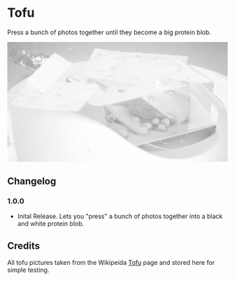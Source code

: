 # Tofu

Press a bunch of photos together until they become a big protein blob.

![](./output.png)

## Changelog

### 1.0.0

- Inital Release. Lets you "press" a bunch of photos together into a black and white protein blob.


## Credits

All tofu pictures taken from the Wikipeida [Tofu](https://en.wikipedia.org/wiki/Tofu) page and stored here for simple testing.

